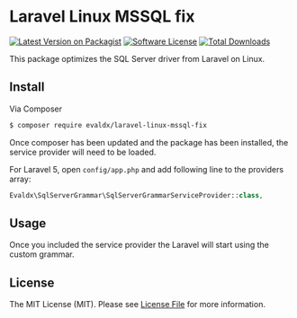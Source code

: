 # Laravel Linux MSSQL fix

[![Latest Version on Packagist][ico-version]][link-packagist]
[![Software License][ico-license]](LICENSE)
[![Total Downloads][ico-downloads]][link-downloads]

This package optimizes the SQL Server driver from Laravel on Linux. 

## Install

Via Composer

``` bash
$ composer require evaldx/laravel-linux-mssql-fix
```

Once composer has been updated and the package has been installed, the service provider will need to be loaded.

For Laravel 5, open `config/app.php` and add following line to the providers array:
``` php
Evaldx\SqlServerGrammar\SqlServerGrammarServiceProvider::class,
```

## Usage

Once you included the service provider the Laravel will start using the custom grammar.


## License

The MIT License (MIT). Please see [License File](LICENSE) for more information.

[ico-version]: https://img.shields.io/badge/package-v1.1.0-blue.svg?style=flat-square
[ico-license]: https://img.shields.io/badge/license-MIT-brightgreen.svg?style=flat-square
[ico-downloads]: https://img.shields.io/github/downloads-pre/atom/atom/latest/total.svg?style=flat-square

[link-packagist]: https://github.com/evaldx/Laravel-Linux-MSSQL-fix
[link-downloads]: https://github.com/evaldx/Laravel-Linux-MSSQL-fix
[link-author]: https://github.com/evaldx
